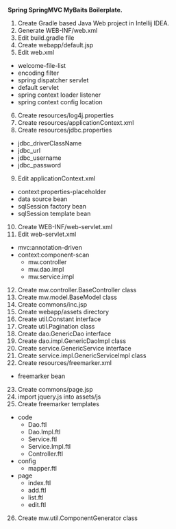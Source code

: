 **Spring SpringMVC MyBaits Boilerplate.**

1. Create Gradle based Java Web project in Intellij IDEA.
2. Generate WEB-INF/web.xml
3. Edit build.gradle file
4. Create webapp/default.jsp
5. Edit web.xml
- welcome-file-list
- encoding filter
- spring dispatcher servlet
- default servlet
- spring context loader listener
- spring context config location
6. Create resources/log4j.properties
7. Create resources/applicationContext.xml
8. Create resources/jdbc.properties
- jdbc_driverClassName
- jdbc_url
- jdbc_username
- jdbc_password
9. Edit applicationContext.xml
- context:properties-placeholder
- data source bean
- sqlSession factory bean
- sqlSession template bean
10. Create WEB-INF/web-servlet.xml
11. Edit web-servlet.xml
- mvc:annotation-driven
- context:component-scan
  - mw.controller
  - mw.dao.impl
  - mw.service.impl
12. Create mw.controller.BaseController class
13. Create mw.model.BaseModel class
14. Create commons/inc.jsp
15. Create webapp/assets directory
16. Create util.Constant interface
17. Create util.Pagination class
18. Create dao.GenericDao interface
19. Create dao.impl.GenericDaoImpl class
20. Create service.GenericService interface
21. Create service.impl.GenericServiceImpl class
22. Create resources/freemarker.xml
- freemarker bean
23. Create commons/page.jsp
24. import jquery.js into assets/js
25. Create freemarker templates
- code
  - Dao.ftl
  - Dao.Impl.ftl
  - Service.ftl
  - Service.Impl.ftl
  - Controller.ftl
- config
  - mapper.ftl
- page
  - index.ftl
  - add.ftl
  - list.ftl
  - edit.ftl
26. Create mw.util.ComponentGenerator class